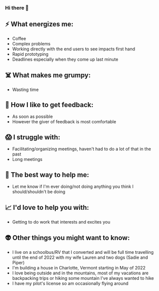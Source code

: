 ### Hi there 👋

## ⚡ What energizes me:
- Coffee
- Complex problems
- Working directly with the end users to see impacts first hand
- Rapid prototyping
- Deadlines especially when they come up last minute

## ☠️ What makes me grumpy:
- Wasting time

## 📝 How I like to get feedback:
- As soon as possible 
- However the giver of feedback is most comfortable

## 😱 I struggle with:
- Facilitating/organizing meetings, haven't had to do a lot of that in the past
- Long meetings

## 🤝 The best way to help me:
- Let me know if I'm ever doing/not doing anything you think I should/shouldn't be doing

## 📈 I'd love to help you with:
- Getting to do work that interests and excites you

## 👽 Other things you might want to know:
- I live on a schoolbus/RV that I converted and will be full time travelling until the end of 2022 with my wife Lauren and two dogs (Sadie and Piper)
- I'm building a house in Charlotte, Vermont starting in May of 2022
- I love being outside and in the mountains, most of my vacations are backpacking trips or hiking some mountain I've always wanted to hike
- I have my pilot's license so am occasionally flying around 

<!--
**nweinmeister/nweinmeister** is a ✨ _special_ ✨ repository because its `README.md` (this file) appears on your GitHub profile.

Here are some ideas to get you started:

- 🔭 I’m currently working on ...
- 🌱 I’m currently learning ...
- 👯 I’m looking to collaborate on ...
- 🤔 I’m looking for help with ...
- 💬 Ask me about ...
- 📫 How to reach me: ...
- 😄 Pronouns: ...
- ⚡ Fun fact: ...
-->
